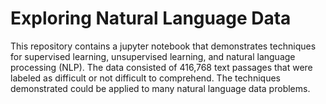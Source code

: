 # Exploring Natural Language Data

This repository contains a jupyter notebook that demonstrates techniques for supervised learning, unsupervised learning, and natural language processing (NLP). The data consisted of 416,768 text passages that were labeled as difficult or not difficult to comprehend. The techniques demonstrated could be applied to many natural language data problems.

